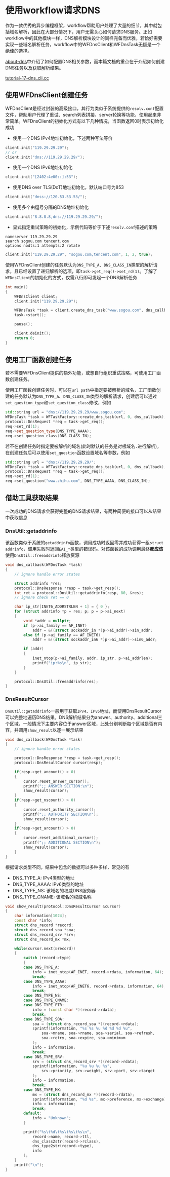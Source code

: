 # 使用workflow请求DNS
作为一款优秀的异步编程框架，workflow帮助用户处理了大量的细节，其中就包括域名解析，因此在大部分情况下，用户无需关心如何请求DNS服务。正如workflow中的其他模块一样，DNS解析模块设计的同样完备而优雅，若恰好需要实现一些域名解析任务，workflow中的WFDnsClient和WFDnsTask无疑是一个绝佳的选择。

[about-dns](about-dns.md)中介绍了如何配置DNS相关参数，而本篇文档的重点在于介绍如何创建DNS任务以及获取解析结果。

[tutorial-17-dns_cli.cc](/tutorial/tutorial-17-dns_client.cc)

## 使用WFDnsClient创建任务
WFDnsClient是经过封装的高级接口，其行为类似于系统提供的`resolv.conf`配置文件，帮助用户代理了重试、search列表拼接、server轮换等功能，使用起来非常简单。WFDnsClient的初始化方式有以下几种情况，当函数返回0时表示初始化成功

- 使用一个DNS IPv4地址初始化，下述两种写法等价
```cpp
client.init("119.29.29.29");
// or
client.init("dns://119.29.29.29/");
```
- 使用一个DNS IPv6地址初始化
```cpp
client.init("[2402:4e00::]:53");
```
- 使用DNS over TLS(DoT)地址初始化，默认端口号为853
```cpp
client.init("dnss://120.53.53.53/");
```
- 使用多个由逗号分隔的DNS地址初始化
```cpp
client.init("8.8.8.8,dns://119.29.29.29/");
```
- 显式指定重试策略的初始化，示例代码等价于下述`resolv.conf`描述的策略
```
nameserver 119.29.29.29
search sogou.com tencent.com
options nodts:1 attempts:2 rotate
```
```cpp
client.init("119.29.29.29", "sogou.com,tencent.com", 1, 2, true);
```

使用WFDnsClient创建的任务默认为`DNS_TYPE_A`、`DNS_CLASS_IN`类型的解析请求，且已经设置了递归解析的选项，即`task->get_req()->set_rd(1)`。了解了`WFDnsClient`的初始化的方式，仅需八行即可发起一个DNS解析任务

```cpp
int main()
{
    WFDnsClient client;
    client.init("119.29.29.29");

    WFDnsTask *task = client.create_dns_task("www.sogou.com", dns_callback);
    task->start();

    pause();

    client.deinit();
    return 0;
}
```

## 使用工厂函数创建任务
若不需要WFDnsClient提供的额外功能，或想自行组织重试策略，可使用工厂函数创建任务。

使用工厂函数创建任务时，可以在`url path`中指定要被解析的域名，工厂函数创建的任务默认为`DNS_TYPE_A`、`DNS_CLASS_IN`类型的解析请求，创建后可以通过`set_question_type`和`set_question_class`修改，例如

```cpp
std::string url = "dns://119.29.29.29/www.sogou.com";
WFDnsTask *task = WFTaskFactory::create_dns_task(url, 0, dns_callback);
protocol::DnsRequest *req = task->get_req();
req->set_rd(1);
req->set_question_type(DNS_TYPE_AAAA);
req->set_question_class(DNS_CLASS_IN);
```

若不在创建任务时指定要被解析的域名(此时默认的任务是对根域名`.`进行解析)，在创建任务后可以使用`set_question`函数设置域名等参数，例如

```cpp
std::string url = "dns://119.29.29.29/";
WFDnsTask *task = WFTaskFactory::create_dns_task(url, 0, dns_callback);
protocol::DnsRequest *req = task->get_req();
req->set_rd(1);
req->set_question("www.zhihu.com", DNS_TYPE_AAAA, DNS_CLASS_IN);
```

## 借助工具获取结果
一次成功的DNS请求会获得完整的DNS请求结果，有两种简便的接口可以从结果中获取信息

### DnsUtil::getaddrinfo
该函数类似于系统的`getaddrinfo`函数，调用成功时返回零并成功获得一组`struct addrinfo`，调用失败时返回`EAI_*`类型的错误码。对该函数的成功调用最终**都应该**使用`DnsUtil::freeaddrinfo`释放资源

```cpp
void dns_callback(WFDnsTask *task)
{
    // ignore handle error states

    struct addrinfo *res;
    protocol::DnsResponse *resp = task->get_resp();
    int ret = protocol::DnsUtil::getaddrinfo(resp, 80, &res);
    // ignore check ret == 0

    char ip_str[INET6_ADDRSTRLEN + 1] = { 0 };
    for (struct addrinfo *p = res; p; p = p->ai_next)
    {
        void *addr = nullptr;
        if (p->ai_family == AF_INET)
            addr = &((struct sockaddr_in *)p->ai_addr)->sin_addr;
        else if (p->ai_family == AF_INET6)
            addr = &((struct sockaddr_in6 *)p->ai_addr)->sin6_addr;

        if (addr)
        {
            inet_ntop(p->ai_family, addr, ip_str, p->ai_addrlen);
            printf("ip:%s\n", ip_str);
        }
    }

    protocol::DnsUtil::freeaddrinfo(res);
}
```

### DnsResultCursor
`DnsUtil::getaddrinfo`一般用于获取`IPv4`、`IPv6`地址，而使用DnsResultCursor可以完整地遍历DNS结果。DNS解析结果分为answer、authority、additional三个区域，一般情况下主要内容位于answer区域，此处分别判断每个区域是否有内容，并调用`show_result`以逐一展示结果

```cpp
void dns_callback(WFDnsTask *task)
{
    // ignore handle error states

    protocol::DnsResponse *resp = task->get_resp();
    protocol::DnsResultCursor cursor(resp);

    if(resp->get_ancount() > 0)
    {
        cursor.reset_answer_cursor();
        printf(";; ANSWER SECTION:\n");
        show_result(cursor);
    }
    if(resp->get_nscount() > 0)
    {
        cursor.reset_authority_cursor();
        printf(";; AUTHORITY SECTION\n");
        show_result(cursor);
    }
    if(resp->get_arcount() > 0)
    {
        cursor.reset_additional_cursor();
        printf(";; ADDITIONAL SECTION\n");
        show_result(cursor);
    }
}
```

根据请求类型不同，结果中包含的数据可以多种多样，常见的有

- DNS_TYPE_A: IPv4类型的地址
- DNS_TYPE_AAAA: IPv6类型的地址
- DNS_TYPE_NS: 该域名的权威DNS服务器
- DNS_TYPE_CNAME: 该域名的权威名称

```cpp
void show_result(protocol::DnsResultCursor &cursor)
{
    char information[1024];
    const char *info;
    struct dns_record *record;
    struct dns_record_soa *soa;
    struct dns_record_srv *srv;
    struct dns_record_mx *mx;

    while(cursor.next(&record))
    {
        switch (record->type)
        {
        case DNS_TYPE_A:
            info = inet_ntop(AF_INET, record->rdata, information, 64);
            break;
        case DNS_TYPE_AAAA:
            info = inet_ntop(AF_INET6, record->rdata, information, 64);
            break;
        case DNS_TYPE_NS:
        case DNS_TYPE_CNAME:
        case DNS_TYPE_PTR:
            info = (const char *)(record->rdata);
            break;
        case DNS_TYPE_SOA:
            soa = (struct dns_record_soa *)(record->rdata);
            sprintf(information, "%s %s %u %d %d %d %u",
                soa->mname, soa->rname, soa->serial, soa->refresh,
                soa->retry, soa->expire, soa->minimum
            );
            info = information;
            break;
        case DNS_TYPE_SRV:
            srv = (struct dns_record_srv *)(record->rdata);
            sprintf(information, "%u %u %u %s",
                srv->priority, srv->weight, srv->port, srv->target
            );
            info = information;
            break;
        case DNS_TYPE_MX:
            mx = (struct dns_record_mx *)(record->rdata);
            sprintf(information, "%d %s", mx->preference, mx->exchange);
            info = information;
            break;
        default:
            info = "Unknown";
        }

        printf("%s\t%d\t%s\t%s\t%s\n",
            record->name, record->ttl,
            dns_class2str(record->rclass),
            dns_type2str(record->type),
            info
        );
    }
    printf("\n");
}
```
